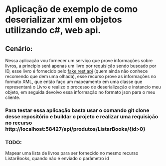 # Aplicação de exemplo de como deserializar xml em objetos utilizando c#, web api.

## Cenário: 
Nessa aplicação vou fornecer um serviço que prove informações sobre livros, a princípio será apenas um livro por requisição sendo buscado por ID, esse livro é fornecido pelo [fake rest api](https://fakerestapi.azurewebsites.net/Help/Api/GET-api-Books) (quem ainda não conhece recomendo que dem uma olhada), esse recurso prove as informações no formato XML, que então faço um mapeamento em uma classe que representará o Livro e realizo o processo de deserialização e instancio meu objeto, em seguida devolvo essa informação no formato json para o meu cliente.

### Para testar essa aplicação basta usar o comando git clone desse repositório e buildar o projeto e realizar uma requisição no recurso http://localhost:58427/api/produtos/ListarBooks/{id>0}


### TODO:
Mapear uma lista de livros para ser fornecido no mesmo recurso ListarBooks, quando não é enviado o parâmetro id
